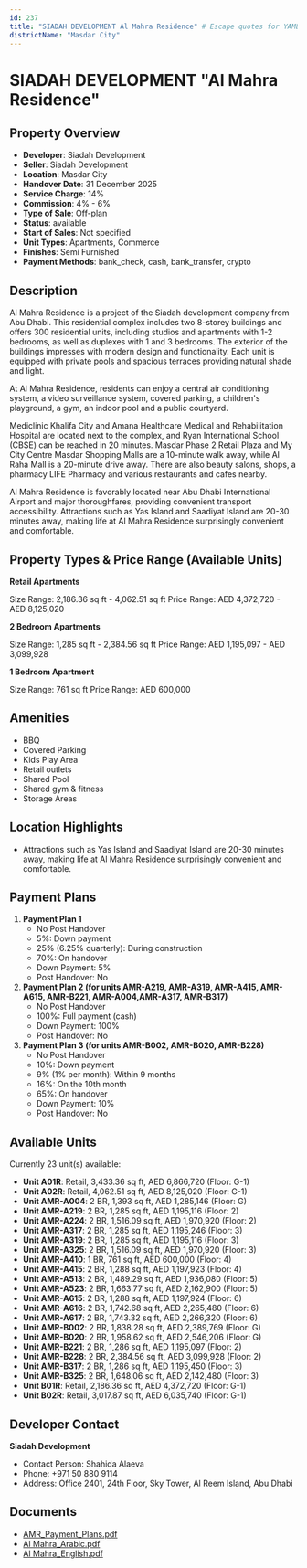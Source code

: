 ```yaml
---
id: 237
title: "SIADAH DEVELOPMENT Al Mahra Residence" # Escape quotes for YAML string
districtName: "Masdar City"
---
```


# SIADAH DEVELOPMENT "Al Mahra Residence"

## Property Overview
- **Developer**: Siadah Development
- **Seller**: Siadah Development
- **Location**: Masdar City
- **Handover Date**: 31 December 2025
- **Service Charge**: 14%
- **Commission**: 4% - 6%
- **Type of Sale**: Off-plan
- **Status**: available
- **Start of Sales**: Not specified
- **Unit Types**: Apartments, Commerce
- **Finishes**: Semi Furnished
- **Payment Methods**: bank_check, cash, bank_transfer, crypto

## Description
Al Mahra Residence is a project of the Siadah development company from Abu Dhabi. This residential complex includes two 8-storey buildings and offers 300 residential units, including studios and apartments with 1-2 bedrooms, as well as duplexes with 1 and 3 bedrooms. The exterior of the buildings impresses with modern design and functionality. Each unit is equipped with private pools and spacious terraces providing natural shade and light.

At Al Mahra Residence, residents can enjoy a central air conditioning system, a video surveillance system, covered parking, a children's playground, a gym, an indoor pool and a public courtyard.

Mediclinic Khalifa City and Amana Healthcare Medical and Rehabilitation Hospital are located next to the complex, and Ryan International School (CBSE) can be reached in 20 minutes. Masdar Phase 2 Retail Plaza and My City Centre Masdar Shopping Malls are a 10-minute walk away, while Al Raha Mall is a 20-minute drive away. There are also beauty salons, shops, a pharmacy LIFE Pharmacy and various restaurants and cafes nearby.

Al Mahra Residence is favorably located near Abu Dhabi International Airport and major thoroughfares, providing convenient transport accessibility. Attractions such as Yas Island and Saadiyat Island are 20-30 minutes away, making life at Al Mahra Residence surprisingly convenient and comfortable.

## Property Types & Price Range (Available Units)
**Retail Apartments**

Size Range: 2,186.36 sq ft - 4,062.51 sq ft
Price Range: AED 4,372,720 - AED 8,125,020

**2 Bedroom Apartments**

Size Range: 1,285 sq ft - 2,384.56 sq ft
Price Range: AED 1,195,097 - AED 3,099,928

**1 Bedroom Apartment**

Size Range: 761 sq ft
Price Range: AED 600,000

## Amenities
- BBQ
- Covered Parking
- Kids Play Area
- Retail outlets
- Shared Pool
- Shared gym & fitness
- Storage Areas

## Location Highlights
- Attractions such as Yas Island and Saadiyat Island are 20-30 minutes away, making life at Al Mahra Residence surprisingly convenient and comfortable.

## Payment Plans
1. **Payment Plan 1**
   - No Post Handover
   - 5%: Down payment
   - 25% (6.25% quarterly): During construction
   - 70%: On handover
   - Down Payment: 5%
   - Post Handover: No
2. **Payment Plan 2 (for units AMR-A219, AMR-A319, AMR-A415, AMR-A615, AMR-B221, AMR-A004,AMR-A317, AMR-B317)**
   - No Post Handover
   - 100%: Full payment (cash)
   - Down Payment: 100%
   - Post Handover: No
3. **Payment Plan 3 (for units AMR-B002, AMR-B020, AMR-B228)**
   - No Post Handover
   - 10%: Down payment
   - 9% (1% per month): Within 9 months
   - 16%: On the 10th month
   - 65%: On handover
   - Down Payment: 10%
   - Post Handover: No

## Available Units
Currently 23 unit(s) available:
- **Unit A01R**: Retail, 3,433.36 sq ft, AED 6,866,720 (Floor: G-1)
- **Unit A02R**: Retail, 4,062.51 sq ft, AED 8,125,020 (Floor: G-1)
- **Unit AMR-A004**: 2 BR, 1,393 sq ft, AED 1,285,146 (Floor: G)
- **Unit AMR-A219**: 2 BR, 1,285 sq ft, AED 1,195,116 (Floor: 2)
- **Unit AMR-A224**: 2 BR, 1,516.09 sq ft, AED 1,970,920 (Floor: 2)
- **Unit AMR-A317**: 2 BR, 1,285 sq ft, AED 1,195,246 (Floor: 3)
- **Unit AMR-A319**: 2 BR, 1,285 sq ft, AED 1,195,116 (Floor: 3)
- **Unit AMR-A325**: 2 BR, 1,516.09 sq ft, AED 1,970,920 (Floor: 3)
- **Unit AMR-A410**: 1 BR, 761 sq ft, AED 600,000 (Floor: 4)
- **Unit AMR-A415**: 2 BR, 1,288 sq ft, AED 1,197,923 (Floor: 4)
- **Unit AMR-A513**: 2 BR, 1,489.29 sq ft, AED 1,936,080 (Floor: 5)
- **Unit AMR-A523**: 2 BR, 1,663.77 sq ft, AED 2,162,900 (Floor: 5)
- **Unit AMR-A615**: 2 BR, 1,288 sq ft, AED 1,197,924 (Floor: 6)
- **Unit AMR-A616**: 2 BR, 1,742.68 sq ft, AED 2,265,480 (Floor: 6)
- **Unit AMR-A617**: 2 BR, 1,743.32 sq ft, AED 2,266,320 (Floor: 6)
- **Unit AMR-B002**: 2 BR, 1,838.28 sq ft, AED 2,389,769 (Floor: G)
- **Unit AMR-B020**: 2 BR, 1,958.62 sq ft, AED 2,546,206 (Floor: G)
- **Unit AMR-B221**: 2 BR, 1,286 sq ft, AED 1,195,097 (Floor: 2)
- **Unit AMR-B228**: 2 BR, 2,384.56 sq ft, AED 3,099,928 (Floor: 2)
- **Unit AMR-B317**: 2 BR, 1,286 sq ft, AED 1,195,450 (Floor: 3)
- **Unit AMR-B325**: 2 BR, 1,648.06 sq ft, AED 2,142,480 (Floor: 3)
- **Unit B01R**: Retail, 2,186.36 sq ft, AED 4,372,720 (Floor: G-1)
- **Unit B02R**: Retail, 3,017.87 sq ft, AED 6,035,740 (Floor: G-1)

## Developer Contact
**Siadah Development**
- Contact Person: Shahida Alaeva
- Phone: +971 50 880 9114
- Address: Office 2401, 24th Floor, Sky Tower, Al Reem Island, Abu Dhabi

## Documents
- [AMR_Payment_Plans.pdf](https://cdn.geniemap.net/2023/08/01/qPcKUmsonO1o59Q04AjK5JIOyOyfjj3bxC8Ad9lD.pdf)
- [Al Mahra_Arabic.pdf](https://cdn.geniemap.net/2023/08/01/FaXwxx32ZE3ZAvZKPdYAsRVGqPPNNKP1XM9DKk37.pdf)
- [Al Mahra_English.pdf](https://cdn.geniemap.net/2023/08/01/w14yNiqhFAElULYANh0bfGKsecHX6x6TlPAHhd65.pdf)
